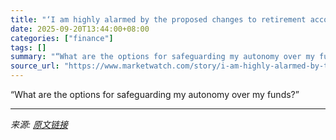 ```yaml
---
title: "‘I am highly alarmed by the proposed changes to retirement accounts’: I don’t want bitcoin or private equity in my 401(k). What can I do?"
date: 2025-09-20T13:44:00+08:00
categories: ["finance"]
tags: []
summary: "“What are the options for safeguarding my autonomy over my funds?”"
source_url: "https://www.marketwatch.com/story/i-am-highly-alarmed-by-the-proposed-changes-to-retirement-accounts-i-dont-want-bitcoin-or-private-equity-in-my-401-k-what-can-i-do-56384ead?mod=mw_rss_topstories"
---
```


“What are the options for safeguarding my autonomy over my funds?”

---

*来源: [原文链接](https://www.marketwatch.com/story/i-am-highly-alarmed-by-the-proposed-changes-to-retirement-accounts-i-dont-want-bitcoin-or-private-equity-in-my-401-k-what-can-i-do-56384ead?mod=mw_rss_topstories)*

